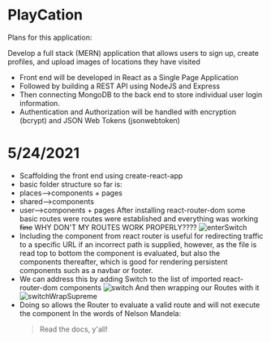 # PlayCation

Plans for this application:

Develop a full stack (MERN) application that allows users to sign up, create profiles, and upload images of locations they have visited
- Front end will be developed in React as a Single Page Application
- Followed by building a REST API using NodeJS and Express
- Then connecting MongoDB to the back end to store individual user login information.
- Authentication and Authorization will be handled with encryption (bcrypt) and JSON Web Tokens (jsonwebtoken)

# 5/24/2021
- Scaffolding the front end using create-react-app 
- basic folder structure so far is: 
- places-->components + pages
- shared-->components
- user-->components + pages
After installing react-router-dom some basic routes were routes were established and everything was working ~~fine~~ WHY DON'T MY ROUTES WORK PROPERLY????
![enterSwitch](https://user-images.githubusercontent.com/32680255/119415321-5e315980-bcbf-11eb-8da6-2c00f34bfa9b.png)
- Including the <Redirect> component from react router is useful for redirecting traffic to a specific URL if an incorrect path is supplied, however, as the file is read top to bottom the <NewPlace> component is evaluated, but also the components thereafter, which is good for rendering persistent components such as a navbar or footer.
- We can address this by adding Switch to the list of imported react-router-dom components
  ![switch](https://user-images.githubusercontent.com/32680255/119416288-4a86f280-bcc1-11eb-85f4-575c2df53351.png)
  And then wrapping our Routes with it
![switchWrapSupreme](https://user-images.githubusercontent.com/32680255/119416393-802bdb80-bcc1-11eb-9dde-79fbeec0480e.png)
- Doing so allows the Router to evaluate a valid route and will not execute the <Redirect> component
  In the words of Nelson Mandela:
    > Read the docs, y'all!
